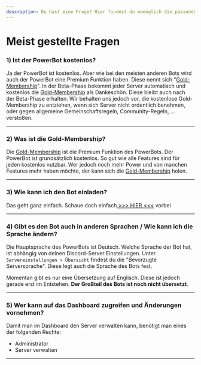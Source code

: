 ```yaml
---
description: Du hast eine Frage? Hier findest du womöglich die passende Antwort
---
```


# Meist gestellte Fragen

### 1) Ist der PowerBot kostenlos?

Ja der PowerBot ist kostenlos. Aber wie bei den meisten anderen Bots wird auch der PowerBot eine Premium Funktion haben. Diese nennt sich "[Gold-Membership](https://discord.com/application-directory/815621115769913364/store/1226276979926372462)".  In der Beta-Phase bekommt jeder Server automatisch und kostenlos die [Gold-Membership](https://discord.com/application-directory/815621115769913364/store/1226276979926372462) als Dankeschön. Diese bleibt auch nach der Beta-Phase erhalten. Wir behalten uns jedoch vor, die kostenlose Gold-Membership zu entziehen, wenn sich Server nicht ordentlich benehmen, oder gegen allgemeine Gemeinschaftsregeln, Community-Regeln, ... verstoßen.&#x20;

***

### 2) Was ist die Gold-Membership?

Die [Gold-Membership](https://discord.com/application-directory/815621115769913364/store/1226276979926372462) ist die Premium Funktion des PowerBots. Der PowerBot ist grundsätzlich kostenlos. So gut wie alle Features sind für jeden kostenlos nutzbar. Wer jedoch noch mehr Power und von manchen Features mehr haben möchte, der kann sich die [Gold-Membership](https://discord.com/application-directory/815621115769913364/store/1226276979926372462) holen.&#x20;

***

### 3) Wie kann ich den Bot einladen?

Das geht ganz einfach. Schaue doch einfach[ >>> HIER <<<](../grundeinstellungen/1-bot-einladen.md) vorbei

***

### 4) Gibt es den Bot auch in anderen Sprachen / Wie kann ich die Sprache ändern?

Die Hauptsprache des PowerBots ist Deutsch. Welche Sprache der Bot hat, ist abhängig von deinen Discord-Server Einstellungen. Unter `Servereinstellungen > Übersicht` findest du die "Bevorzugte Serversprache". Diese legt auch die Sprache des Bots fest.

Momentan gibt es nur eine Übersetzung auf Englisch. Diese ist jedoch gerade erst im Entstehen. **Der Großteil des Bots ist noch nicht übersetzt**.&#x20;

***

### 5) Wer kann auf das Dashboard zugreifen und Änderungen vornehmen?

Damit man im Dashboard den Server verwalten kann, benötigt man eines der folgenden Rechte:

* Administrator
* Server verwalten

***
